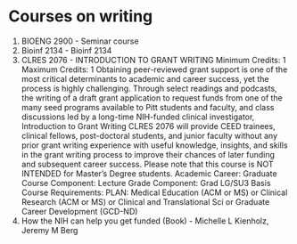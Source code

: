 # Courses on writing 
1. BIOENG 2900 - Seminar course 
2. Bioinf 2134 - Bioinf 2134 
3. CLRES 2076 - INTRODUCTION TO GRANT WRITING
Minimum Credits: 1
Maximum Credits: 1
Obtaining peer-reviewed grant support is one of the most critical determinants to academic and career success, yet the process is highly challenging. Through select readings and podcasts, the writing of a draft grant application to request funds from one of the many seed programs available to Pitt students and faculty, and class discussions led by a long-time NIH-funded clinical investigator, Introduction to Grant Writing CLRES 2076 will provide CEED trainees, clinical fellows, post-doctoral students, and junior faculty without any prior grant writing experience with useful knowledge, insights, and skills in the grant writing process to improve their chances of later funding and subsequent career success. Please note that this course is NOT INTENDED for Master’s Degree students.
Academic Career: Graduate
Course Component: Lecture
Grade Component: Grad LG/SU3 Basis
Course Requirements: PLAN: Medical Education (ACM or MS) or Clinical Research (ACM or MS) or Clinical and Translational Sci or Graduate Career Development (GCD-ND)
4. How the NIH can help you get funded (Book) - Michelle L Kienholz, Jeremy M Berg
